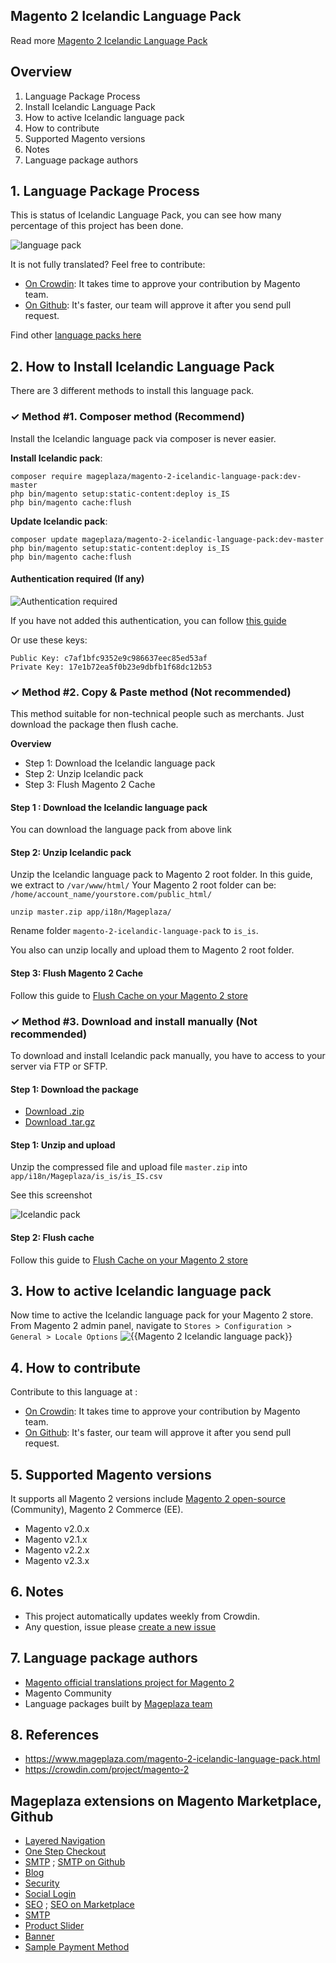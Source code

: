 ## Magento 2 Icelandic Language Pack



Read more [Magento 2 Icelandic Language Pack](https://www.mageplaza.com/magento-2-icelandic-language-pack.html)


## Overview

1. Language Package Process
2. Install Icelandic Language Pack
3. How to active Icelandic language pack
4. How to contribute
5. Supported Magento versions
6. Notes
7. Language package authors

## 1. Language Package Process

This is status of Icelandic Language Pack, you can see how many percentage of this project has been done.

![language pack](http://progressed.io/bar/0?title=translated)

It is not fully translated? Feel free to contribute:
- [On Crowdin](https://crowdin.com/project/magento-2): It takes time to approve your contribution by Magento team.
- [On Github](https://github.com/mageplaza/magento-2-icelandic-language-pack/blob/master/HOW-TO-CONTRIBUTE.md): It's faster, our team will approve it after you send pull request.


Find other [language packs here](https://www.mageplaza.com/kb/magento-2-language-pack/)

## 2. How to Install Icelandic Language Pack

There are 3 different methods to install this language pack.

### ✓ Method #1. Composer method (Recommend)
Install the Icelandic language pack via composer is never easier.

**Install Icelandic pack**:

```
composer require mageplaza/magento-2-icelandic-language-pack:dev-master
php bin/magento setup:static-content:deploy is_IS
php bin/magento cache:flush

```


**Update  Icelandic pack**:

```
composer update mageplaza/magento-2-icelandic-language-pack:dev-master
php bin/magento setup:static-content:deploy is_IS
php bin/magento cache:flush

```

#### Authentication required (If any)

![Authentication required](https://cdn.mageplaza.com/media/general/dmryiPk.png)

If you have not added this authentication, you can follow [this guide](http://devdocs.magento.com/guides/v2.0/install-gde/prereq/connect-auth.html)

Or use these keys:

```
Public Key: c7af1bfc9352e9c986637eec85ed53af
Private Key: 17e1b72ea5f0b23e9dbfb1f68dc12b53
```



### ✓ Method #2. Copy & Paste method (Not recommended)

This method suitable for non-technical people such as merchants. Just download the package then flush cache.

**Overview**

- Step 1: Download the Icelandic language pack
- Step 2: Unzip Icelandic pack
- Step 3: Flush Magento 2 Cache

#### Step 1 : Download the Icelandic language pack

You can download the language pack from above link

#### Step 2: Unzip Icelandic pack

Unzip the Icelandic language pack to Magento 2 root folder. In this guide, we extract to `/var/www/html/`
Your Magento 2 root folder can be: `/home/account_name/yourstore.com/public_html/`

```
unzip master.zip app/i18n/Mageplaza/
```

Rename folder `magento-2-icelandic-language-pack` to `is_is`.


You also can unzip locally and upload them to Magento 2 root folder.

#### Step 3: Flush Magento 2 Cache

Follow this guide to [Flush Cache on your Magento 2 store](https://www.mageplaza.com/kb/how-flush-enable-disable-cache.html)


### ✓ Method #3. Download and install manually (Not recommended)

To download and install Icelandic pack manually, you have to access to your server via FTP or SFTP.

#### Step 1: Download the package

- [Download .zip](https://github.com/mageplaza/magento-2-icelandic-language-pack/archive/master.zip)
- [Download .tar.gz](https://github.com/mageplaza/magento-2-icelandic-language-pack/tarball/master)

#### Step 1: Unzip and upload

Unzip the compressed file and upload file `master.zip` into `app/i18n/Mageplaza/is_is/is_IS.csv`

See this screenshot

![Icelandic pack](https://i.imgur.com/tS668yC.png)

#### Step 2: Flush cache

Follow this guide to [Flush Cache on your Magento 2 store](https://www.mageplaza.com/kb/how-flush-enable-disable-cache.html)


## 3. How to active Icelandic language pack 

Now time to active the Icelandic language pack for your Magento 2 store. From Magento 2 admin panel, navigate to `Stores > Configuration > General > Locale Options`
![{{Magento 2 Icelandic language pack}}](https://cdn.mageplaza.com/media/general/aPSUA0l.png)


## 4. How to contribute

Contribute to this language at :
- [On Crowdin](https://crowdin.com/project/magento-2): It takes time to approve your contribution by Magento team.
- [On Github](https://github.com/mageplaza/magento-2-icelandic-language-pack/blob/master/HOW-TO-CONTRIBUTE.md): It's faster, our team will approve it after you send pull request.


## 5. Supported Magento versions

It supports all Magento 2 versions include [Magento 2 open-source](https://www.mageplaza.com/download-magento/) (Community), Magento 2 Commerce (EE).


- Magento v2.0.x
- Magento v2.1.x
- Magento v2.2.x
- Magento v2.3.x



## 6. Notes 

- This project automatically updates weekly from Crowdin.
- Any question, issue please [create a new issue](https://github.com/mageplaza/magento-2-icelandic-language-pack/issues/new)

## 7. Language package authors

- [Magento official translations project for Magento 2](https://crowdin.com/project/magento-2)
- Magento Community
- Language packages built by [Mageplaza team](https://www.mageplaza.com/)


## 8. References 

- https://www.mageplaza.com/magento-2-icelandic-language-pack.html
- https://crowdin.com/project/magento-2



## Mageplaza extensions on Magento Marketplace, Github


- [Layered Navigation](https://marketplace.magento.com/mageplaza-layered-navigation-m2.html)
- [One Step Checkout](https://marketplace.magento.com/mageplaza-magento-2-one-step-checkout-extension.html)
- [SMTP](https://marketplace.magento.com/mageplaza-module-smtp.html) ; [SMTP on Github](https://github.com/mageplaza/magento-2-smtp)
- [Blog](https://github.com/mageplaza/magento-2-blog)
- [Security](https://marketplace.magento.com/mageplaza-module-security.html)
- [Social Login](https://github.com/mageplaza/magento-2-social-login)
- [SEO](https://github.com/mageplaza/magento-2-seo) ; [SEO on Marketplace](https://marketplace.magento.com/mageplaza-magento-2-seo-extension.html)
- [SMTP](https://github.com/mageplaza/magento-2-smtp)
- [Product Slider](https://github.com/mageplaza/magento-2-product-slider)
- [Banner](https://github.com/mageplaza/magento-2-banner-slider)
- [Sample Payment Method](https://github.com/mageplaza/magento-2-sample-payment-method)



